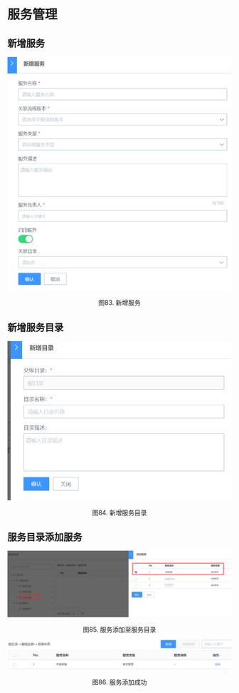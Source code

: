# 服务管理

## 新增服务

![-w2020](../media/2d9f290763320b13764403ed880548ff.png)

<center>图83. 新增服务</center>

## 新增服务目录

![-w2020](../media/c8ac7f19ab47c3cfbdcb900a3da8b9ac.png)

<center>图84. 新增服务目录</center>

## 服务目录添加服务

![-w2020](../media/366f25238556d138dd645b1883863e5f.png)

<center>图85. 服务添加至服务目录</center>

![-w2020](../media/cf5543b78085abe5c0bc4ac991d45841.png)

<center>图86. 服务添加成功</center>
